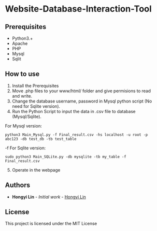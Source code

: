 # Website-Database-Interaction-Tool



## Prerequisites
- Python3.+
- Apache
- PHP
- Mysql
- Sqlit

## How to use
1. Install the Prerequisites
2. Move .php files to your www/html/ folder and give permisions to read and write.
3. Change the database username, password in Mysql python script (No need for Sqlite version).
4. Run the Python Script to input the data in .csv file to database (Mysql/Sqlite).

For Mysql version:
```
python3 Main_Mysql.py -f Final_result.csv -hs localhost -u root -p abc123 -db test_db -tb test_table
```
-f
For Sqlite version:</b>
```
sudo python3 Main_SQLite.py -db mysqlite -tb my_table -f Final_result.csv
```
5. Operate in the webpage


## Authors

* **Hongyi Lin** - *Initial work* - [Hongyi Lin](https://github.com/Hongyil1)

## License

This project is licensed under the MIT License
